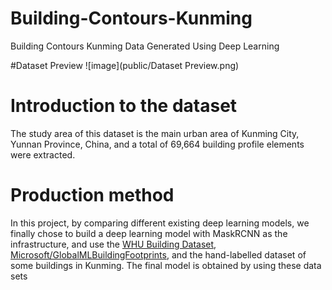 # Building-Contours-Kunming
Building Contours Kunming Data Generated Using Deep Learning

#Dataset Preview
![image](public/Dataset Preview.png)

# Introduction to the dataset
The study area of this dataset is the main urban area of Kunming City, Yunnan Province, China, and a total of 69,664 building profile elements were extracted.

# Production method
In this project, by comparing different existing deep learning models, we finally chose to build a deep learning model with MaskRCNN as the infrastructure, and use the [WHU Building Dataset](https://study.rsgis.whu.edu.cn/pages/download/building_dataset.html), [Microsoft/GlobalMLBuildingFootprints](https://github.com/microsoft/GlobalMLBuildingFootprints), and the hand-labelled dataset of some buildings in Kunming.
The final model is obtained by using these data sets
